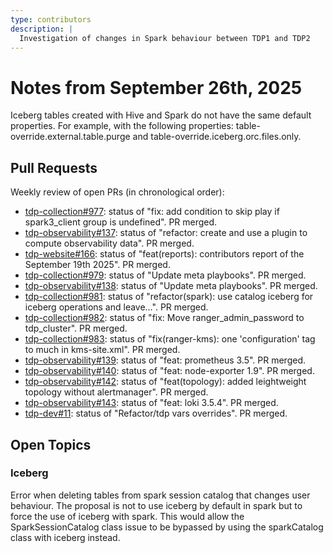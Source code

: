```yaml
---
type: contributors
description: |
  Investigation of changes in Spark behaviour between TDP1 and TDP2
---
```


# Notes from September 26th, 2025

Iceberg tables created with Hive and Spark do not have the same default properties. For example, with the following properties:
table-override.external.table.purge and table-override.iceberg.orc.files.only.

## Pull Requests

Weekly review of open PRs (in chronological order):

- [tdp-collection#977](https://github.com/TOSIT-IO/tdp-collection/pull/977): status of "fix: add condition to skip play if spark3_client group is undefined". PR merged.
- [tdp-observability#137](https://github.com/TOSIT-IO/tdp-observability/pull/137): status of "refactor: create and use a plugin to compute observability data". PR merged.
- [tdp-website#166](https://github.com/TOSIT-IO/tdp-website/pull/166): status of "feat(reports): contributors report of the September 19th 2025". PR merged.
- [tdp-collection#979](https://github.com/TOSIT-IO/tdp-collection/pull/979): status of "Update meta playbooks". PR merged.
- [tdp-observability#138](https://github.com/TOSIT-IO/tdp-observability/pull/138): status of "Update meta playbooks". PR merged.
- [tdp-collection#981](https://github.com/TOSIT-IO/tdp-collection/pull/981): status of "refactor(spark): use catalog iceberg for iceberg operations and leave…". PR merged.
- [tdp-collection#982](https://github.com/TOSIT-IO/tdp-collection/pull/982): status of "fix: Move ranger_admin_password to tdp_cluster". PR merged.
- [tdp-collection#983](https://github.com/TOSIT-IO/tdp-collection/pull/983): status of "fix(ranger-kms): one 'configuration' tag to much in kms-site.xml". PR merged.
- [tdp-observability#139](https://github.com/TOSIT-IO/tdp-observability/pull/139): status of "feat: prometheus 3.5". PR merged.
- [tdp-observability#140](https://github.com/TOSIT-IO/tdp-observability/pull/140): status of "feat: node-exporter 1.9". PR merged.
- [tdp-observability#142](https://github.com/TOSIT-IO/tdp-observability/pull/142): status of "feat(topology): added leightweight topology without alertmanager". PR merged.
- [tdp-observability#143](https://github.com/TOSIT-IO/tdp-observability/pull/143): status of "feat: loki 3.5.4". PR merged.
- [tdp-dev#11](https://github.com/TOSIT-IO/tdp-dev/pull/11): status of "Refactor/tdp vars overrides". PR merged.

## Open Topics

### Iceberg

Error when deleting tables from spark session catalog that changes user behaviour. The proposal is not to use iceberg by default in spark but to force the use of iceberg with spark. This would allow the SparkSessionCatalog class issue to be bypassed by using the sparkCatalog class with iceberg instead.
